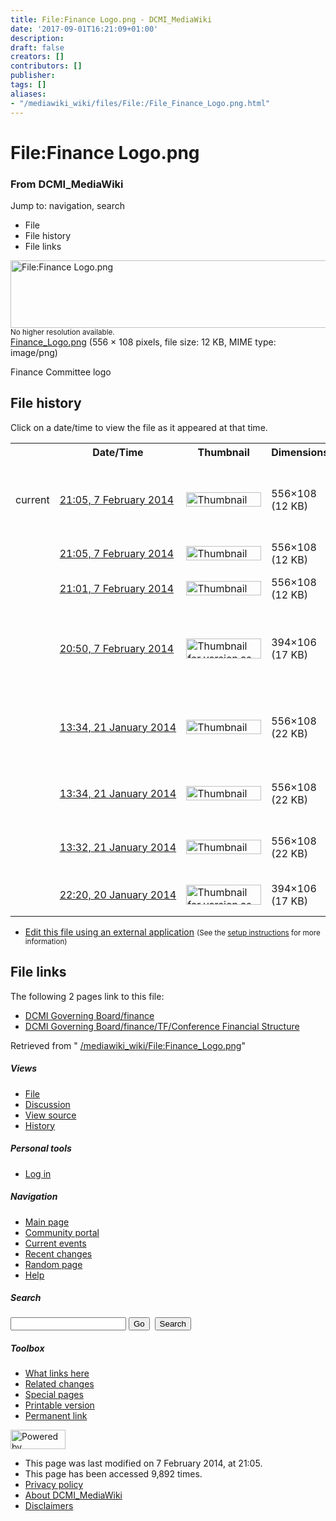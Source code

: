 ```yaml
---
title: File:Finance Logo.png - DCMI_MediaWiki
date: '2017-09-01T16:21:09+01:00'
description: 
draft: false
creators: []
contributors: []
publisher: 
tags: []
aliases:
- "/mediawiki_wiki/files/File:/File_Finance_Logo.png.html"
---
```


<a id="top"></a>
# File:Finance Logo.png

### From DCMI\_MediaWiki

Jump to: navigation, search
<!-- start content -->
- File
- File history
- File links

 [<img alt="File:Finance Logo.png" src="/images/3/30/Finance_Logo.png" width="556" height="108">](/mediawiki_wiki/files/Finance_Logo.png)  
<small>No higher resolution available.</small>  
 [Finance\_Logo.png](/images/3/30/Finance_Logo.png)‎ (556 × 108 pixels, file size: 12 KB, MIME type: image/png)

Finance Committee logo

<!-- 
NewPP limit report
Preprocessor node count: 1/1000000
Post-expand include size: 0/2097152 bytes
Template argument size: 0/2097152 bytes
Expensive parser function count: 0/100
-->
## File history

Click on a date/time to view the file as it appeared at that time.

<table class="wikitable filehistory">
  <tr>
    <td></td>
    <th>Date/Time</th>
    <th>Thumbnail</th>
    <th>Dimensions</th>
    <th>User</th>
    <th>Comment</th>
  </tr>
  <tr>
    <td>current</td>
    <td class="filehistory-selected" style="white-space: nowrap;"><a href="/mediawiki_wiki/files/Finance_Logo.png">21:05, 7 February 2014</a></td>
    <td><a href="/images/3/30/Finance_Logo.png"><img alt="Thumbnail for version as of 21:05, 7 February 2014" src="/images/3/30/Finance_Logo.png" width="120" height="23"></a></td>
    <td>556×108 <span style="white-space: nowrap;">(12 KB)</span>
    </td>
    <td>
      <a href="/index.php?title=User:EricChildress&amp;action=edit&amp;redlink=1" class="new mw-userlink" title="User:EricChildress (page does not exist)">EricChildress</a> <span style="white-space: nowrap;"> <span class="mw-usertoollinks">(<a href="/index.php?title=User_talk:EricChildress&amp;action=edit&amp;redlink=1" class="new" title="User talk:EricChildress (page does not exist)">Talk</a> | <a href="/index.php/Special:Contributions/EricChildress" title="Special:Contributions/EricChildress">contribs</a>)</span></span>
    </td>
    <td> <span class="comment">(Reverted to version as of 21:01, 7 February 2014)</span>
    </td>
  </tr>
  <tr>
    <td></td>
    <td style="white-space: nowrap;"><a href="/images/archive/3/30/20140207210517%21Finance_Logo.png">21:05, 7 February 2014</a></td>
    <td><a href="/images/archive/3/30/20140207210517%21Finance_Logo.png"><img alt="Thumbnail for version as of 21:05, 7 February 2014" src="/images/archive/3/30/20140207210517%21Finance_Logo.png" width="120" height="23"></a></td>
    <td>556×108 <span style="white-space: nowrap;">(12 KB)</span>
    </td>
    <td>
      <a href="/index.php?title=User:EricChildress&amp;action=edit&amp;redlink=1" class="new mw-userlink" title="User:EricChildress (page does not exist)">EricChildress</a> <span style="white-space: nowrap;"> <span class="mw-usertoollinks">(<a href="/index.php?title=User_talk:EricChildress&amp;action=edit&amp;redlink=1" class="new" title="User talk:EricChildress (page does not exist)">Talk</a> | <a href="/index.php/Special:Contributions/EricChildress" title="Special:Contributions/EricChildress">contribs</a>)</span></span>
    </td>
    <td></td>
  </tr>
  <tr>
    <td></td>
    <td style="white-space: nowrap;"><a href="/images/archive/3/30/20140207210504%21Finance_Logo.png">21:01, 7 February 2014</a></td>
    <td><a href="/images/archive/3/30/20140207210504%21Finance_Logo.png"><img alt="Thumbnail for version as of 21:01, 7 February 2014" src="/images/archive/3/30/20140207210504%21Finance_Logo.png" width="120" height="23"></a></td>
    <td>556×108 <span style="white-space: nowrap;">(12 KB)</span>
    </td>
    <td>
      <a href="/index.php?title=User:EricChildress&amp;action=edit&amp;redlink=1" class="new mw-userlink" title="User:EricChildress (page does not exist)">EricChildress</a> <span style="white-space: nowrap;"> <span class="mw-usertoollinks">(<a href="/index.php?title=User_talk:EricChildress&amp;action=edit&amp;redlink=1" class="new" title="User talk:EricChildress (page does not exist)">Talk</a> | <a href="/index.php/Special:Contributions/EricChildress" title="Special:Contributions/EricChildress">contribs</a>)</span></span>
    </td>
    <td> <span class="comment">(Corrected name of Committee)</span>
    </td>
  </tr>
  <tr>
    <td></td>
    <td style="white-space: nowrap;"><a href="/images/archive/3/30/20140207210132%21Finance_Logo.png">20:50, 7 February 2014</a></td>
    <td><a href="/images/archive/3/30/20140207210132%21Finance_Logo.png"><img alt="Thumbnail for version as of 20:50, 7 February 2014" src="/images/archive/3/30/20140207210132%21Finance_Logo.png" width="120" height="32"></a></td>
    <td>394×106 <span style="white-space: nowrap;">(17 KB)</span>
    </td>
    <td>
      <a href="/index.php?title=User:EricChildress&amp;action=edit&amp;redlink=1" class="new mw-userlink" title="User:EricChildress (page does not exist)">EricChildress</a> <span style="white-space: nowrap;"> <span class="mw-usertoollinks">(<a href="/index.php?title=User_talk:EricChildress&amp;action=edit&amp;redlink=1" class="new" title="User talk:EricChildress (page does not exist)">Talk</a> | <a href="/index.php/Special:Contributions/EricChildress" title="Special:Contributions/EricChildress">contribs</a>)</span></span>
    </td>
    <td> <span class="comment">(Reverted to version as of 22:20, 20 January 2014)</span>
    </td>
  </tr>
  <tr>
    <td></td>
    <td style="white-space: nowrap;"><a href="/images/archive/3/30/20140207205006%21Finance_Logo.png">13:34, 21 January 2014</a></td>
    <td><a href="/images/archive/3/30/20140207205006%21Finance_Logo.png"><img alt="Thumbnail for version as of 13:34, 21 January 2014" src="/images/archive/3/30/20140207205006%21Finance_Logo.png" width="120" height="23"></a></td>
    <td>556×108 <span style="white-space: nowrap;">(22 KB)</span>
    </td>
    <td>
      <a href="/index.php?title=User:StuartSutton&amp;action=edit&amp;redlink=1" class="new mw-userlink" title="User:StuartSutton (page does not exist)">StuartSutton</a> <span style="white-space: nowrap;"> <span class="mw-usertoollinks">(<a href="/index.php?title=User_talk:StuartSutton&amp;action=edit&amp;redlink=1" class="new" title="User talk:StuartSutton (page does not exist)">Talk</a> | <a href="/index.php/Special:Contributions/StuartSutton" title="Special:Contributions/StuartSutton">contribs</a>)</span></span>
    </td>
    <td> <span class="comment">(Reverted to version as of 13:32, 21 January 2014)</span>
    </td>
  </tr>
  <tr>
    <td></td>
    <td style="white-space: nowrap;"><a href="/images/archive/3/30/20140121133435%21Finance_Logo.png">13:34, 21 January 2014</a></td>
    <td><a href="/images/archive/3/30/20140121133435%21Finance_Logo.png"><img alt="Thumbnail for version as of 13:34, 21 January 2014" src="/images/archive/3/30/20140121133435%21Finance_Logo.png" width="120" height="23"></a></td>
    <td>556×108 <span style="white-space: nowrap;">(22 KB)</span>
    </td>
    <td>
      <a href="/index.php?title=User:StuartSutton&amp;action=edit&amp;redlink=1" class="new mw-userlink" title="User:StuartSutton (page does not exist)">StuartSutton</a> <span style="white-space: nowrap;"> <span class="mw-usertoollinks">(<a href="/index.php?title=User_talk:StuartSutton&amp;action=edit&amp;redlink=1" class="new" title="User talk:StuartSutton (page does not exist)">Talk</a> | <a href="/index.php/Special:Contributions/StuartSutton" title="Special:Contributions/StuartSutton">contribs</a>)</span></span>
    </td>
    <td> <span class="comment">(Finance &amp; Bylaws Committee logo)</span>
    </td>
  </tr>
  <tr>
    <td></td>
    <td style="white-space: nowrap;"><a href="/images/archive/3/30/20140121133423%21Finance_Logo.png">13:32, 21 January 2014</a></td>
    <td><a href="/images/archive/3/30/20140121133423%21Finance_Logo.png"><img alt="Thumbnail for version as of 13:32, 21 January 2014" src="/images/archive/3/30/20140121133423%21Finance_Logo.png" width="120" height="23"></a></td>
    <td>556×108 <span style="white-space: nowrap;">(22 KB)</span>
    </td>
    <td>
      <a href="/index.php?title=User:StuartSutton&amp;action=edit&amp;redlink=1" class="new mw-userlink" title="User:StuartSutton (page does not exist)">StuartSutton</a> <span style="white-space: nowrap;"> <span class="mw-usertoollinks">(<a href="/index.php?title=User_talk:StuartSutton&amp;action=edit&amp;redlink=1" class="new" title="User talk:StuartSutton (page does not exist)">Talk</a> | <a href="/index.php/Special:Contributions/StuartSutton" title="Special:Contributions/StuartSutton">contribs</a>)</span></span>
    </td>
    <td> <span class="comment">(Finance &amp; Bylaws Committee logo)</span>
    </td>
  </tr>
  <tr>
    <td></td>
    <td style="white-space: nowrap;"><a href="/images/archive/3/30/20140121133256%21Finance_Logo.png">22:20, 20 January 2014</a></td>
    <td><a href="/images/archive/3/30/20140121133256%21Finance_Logo.png"><img alt="Thumbnail for version as of 22:20, 20 January 2014" src="/images/archive/3/30/20140121133256%21Finance_Logo.png" width="120" height="32"></a></td>
    <td>394×106 <span style="white-space: nowrap;">(17 KB)</span>
    </td>
    <td>
      <a href="/index.php?title=User:StuartSutton&amp;action=edit&amp;redlink=1" class="new mw-userlink" title="User:StuartSutton (page does not exist)">StuartSutton</a> <span style="white-space: nowrap;"> <span class="mw-usertoollinks">(<a href="/index.php?title=User_talk:StuartSutton&amp;action=edit&amp;redlink=1" class="new" title="User talk:StuartSutton (page does not exist)">Talk</a> | <a href="/index.php/Special:Contributions/StuartSutton" title="Special:Contributions/StuartSutton">contribs</a>)</span></span>
    </td>
    <td> <span class="comment">(Finance Committee logo)</span>
    </td>
  </tr>
</table>

  

- [Edit this file using an external application](/index.php?title=File:Finance_Logo.png&action=edit&externaledit=true&mode=file "File:Finance Logo.png") <small>(See the <a href="http://www.mediawiki.org/wiki/Manual:External_editors" class="external text" rel="nofollow">setup instructions</a> for more information)</small>

## File links

The following 2 pages link to this file:

- [DCMI Governing Board/finance](/index.php/DCMI_Governing_Board/finance "DCMI Governing Board/finance")
- [DCMI Governing Board/finance/TF/Conference Financial Structure](/index.php/DCMI_Governing_Board/finance/TF/Conference_Financial_Structure "DCMI Governing Board/finance/TF/Conference Financial Structure")

Retrieved from " [/mediawiki_wiki/File:Finance\_Logo.png](/mediawiki_wiki/files/File:/File:Finance_Logo.png.html)"

<!-- end content -->

##### Views

- [File](/mediawiki_wiki/files/File:/File:Finance_Logo.png.html "View the file page [c]")
- [Discussion](/index.php?title=File_talk:Finance_Logo.png&action=edit&redlink=1 "Discussion about the content page [t]")
- [View source](/index.php?title=File:Finance_Logo.png&action=edit "This page is protected.
You can view its source [e]")
- [History](/index.php?title=File:Finance_Logo.png&action=history "Past revisions of this page [h]")

##### Personal tools

- [Log in](/index.php?title=Special:UserLogin&returnto=File:Finance_Logo.png "You are encouraged to log in; however, it is not mandatory [o]")

<script type="text/javascript"> if (window.isMSIE55) fixalpha(); </script>

##### Navigation

- [Main page](/index.php/Main_Page "Visit the main page [z]")
- [Community portal](/index.php/DCMI_MediaWiki:Community_portal "About the project, what you can do, where to find things")
- [Current events](/index.php/DCMI_MediaWiki:Current_events "Find background information on current events")
- [Recent changes](/index.php/Special:RecentChanges "The list of recent changes in the wiki [r]")
- [Random page](/index.php/Special:Random "Load a random page [x]")
- [Help](/index.php/Help:Contents "The place to find out")

##### <label for="searchInput">Search</label>

<form action="/index.php" id="searchform">
				<input type="hidden" name="title" value="Special:Search">
				<input id="searchInput" title="Search DCMI_MediaWiki" accesskey="f" type="search" name="search">
				<input type="submit" name="go" class="searchButton" id="searchGoButton" value="Go" title="Go to a page with this exact name if exists"> 
				<input type="submit" name="fulltext" class="searchButton" id="mw-searchButton" value="Search" title="Search the pages for this text">
			</form>

##### Toolbox

- [What links here](/index.php/Special:WhatLinksHere/File:Finance_Logo.png "List of all wiki pages that link here [j]")
- [Related changes](/index.php/Special:RecentChangesLinked/File:Finance_Logo.png "Recent changes in pages linked from this page [k]")
- [Special pages](/index.php/Special:SpecialPages "List of all special pages [q]")
- [Printable version](/index.php?title=File:Finance_Logo.png&printable=yes "Printable version of this page [p]")
- [Permanent link](/index.php?title=File:Finance_Logo.png&oldid=6488 "Permanent link to this revision of the page")

<!-- end of the left (by default at least) column -->

 [<img src="/skins/common/images/poweredby_mediawiki_88x31.png" height="31" width="88" alt="Powered by MediaWiki">](http://www.mediawiki.org/)

- This page was last modified on 7 February 2014, at 21:05.
- This page has been accessed 9,892 times.
- [Privacy policy](/index.php/DCMI_MediaWiki:Privacy_policy "DCMI MediaWiki:Privacy policy")
- [About DCMI\_MediaWiki](/index.php/DCMI_MediaWiki:About "DCMI MediaWiki:About")
- [Disclaimers](/index.php/DCMI_MediaWiki:General_disclaimer "DCMI MediaWiki:General disclaimer")

<script>if (window.runOnloadHook) runOnloadHook();</script><!-- Served in 0.496 secs. -->
